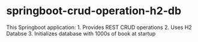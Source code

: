# springboot-crud-operation-h2-db
This Springboot application: 1. Provides REST CRUD operations 2. Uses H2 Databse 3. Initializes database with 1000s of book at startup
